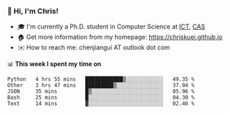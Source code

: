### 👋 Hi, I'm Chris!

<!--
**Chriskuei/Chriskuei** is a ✨ _special_ ✨ repository because its `README.md` (this file) appears on your GitHub profile.

Here are some ideas to get you started:

- 🔭 I’m currently working on ...
- 🌱 I’m currently learning ...
- 👯 I’m looking to collaborate on ...
- 🤔 I’m looking for help with ...
- 💬 Ask me about ...
- 📫 How to reach me: ...
- 😄 Pronouns: ...
- ⚡ Fun fact: ...
-->

- 🎓 I'm currently a Ph.D. student in Computer Science at [ICT](http://www.ict.ac.cn), [CAS](https://www.ucas.ac.cn)
- 🏠 Get more information from my homepage: https://chriskuei.github.io
- ✉️ How to reach me: chenjiangui AT outlook dot com

📊 **This week I spent my time on**

<!--START_SECTION:waka-->
```text
Python   4 hrs 55 mins   ████████████▒░░░░░░░░░░░░   49.35 % 
Other    3 hrs 47 mins   █████████▒░░░░░░░░░░░░░░░   37.94 % 
JSON     35 mins         █▒░░░░░░░░░░░░░░░░░░░░░░░   05.96 % 
Bash     25 mins         █░░░░░░░░░░░░░░░░░░░░░░░░   04.30 % 
Text     14 mins         ▓░░░░░░░░░░░░░░░░░░░░░░░░   02.46 % 
```
<!--END_SECTION:waka-->
